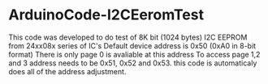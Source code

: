 # ArduinoCode-I2CEeromTest
This code was developed to do test of 8K bit (1024 bytes) I2C EEPROM from 24xx08x series of IC's
Default device address is 0x50 (0xA0 in 8-bit format) 
There is only page 0 is avaliable at this address
To access page 1,2 and 3 address needs to be 0x51, 0x52 and 0x53.
this code is automaticaly does all of the address adjustment.
